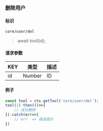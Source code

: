 
### 删除用户

#### 标识

`core/user/del`

> await tool(id);

#### 请求参数

| KEY | 类型   | 描述 |
| --- | ------ | ---- |
| id  | Number | ID   |

#### 例子

```javascript
const tool = ctx.getTool('core/user/del');
tool(1).then(()=>{
	// 成功删除
}).catch(err=>{
	// err  => 错误提示
})
```